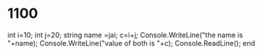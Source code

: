 # 1100
int i=10;
int j=20;
string name =jai;
c=i+j;
Console.WriteLine("the name is "+name);
Console.WriteLine("value of both is "+c);
Console.ReadLine();
end
